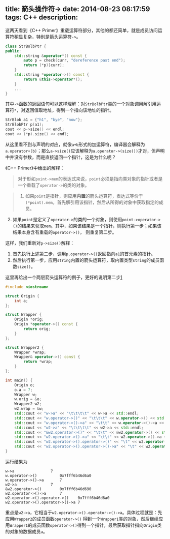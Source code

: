 title: 箭头操作符->
date: 2014-08-23 08:17:59
tags: C++
description:
---

这两天看到《C++ Primer》重载运算符部分，其他的都还简单，就是成员访问运算符稍显复杂，特别是箭头运算符`->`。
<!-- more -->

```cpp
class StrBolbPtr {
public:
    std::string &operator*() const {
        auto p = check(curr, "dereference past end");
        return (*p)[curr];
    }
    std::string *operator->() const {
        return &this->operator*();
    }
    ...
}
```
其中`->`函数的返回语句可以这样理解：对`StrBolbPtr`类的一个对象调用解引用运算符`*`，对返回值取地址，得到一个指向该地址的指针。
```cpp
StrBlob a1 = {"h1", "bye", "now"};
StrBlobPtr p(a1);
cout << p->size() << endl;
cout << (*p).size() << endl;
```
从这里看不到与声明的对应，就像`a+b`形式的加运算符，编译器会解释为`a.operator+(b)`；那么`a->size()`应该解释为`a.operator->(size())`才对，但声明中并没有参数，而是直接返回一个指针，这是为什么呢？

《C++ Primer》中给出的解释：
> 对于形如`point->mem`的表达式来说，`point`必须是指向类对象的指针或者是一个重载了`operator->`的类的对象。

> 1. 如果`point`是指针，则应用**内置**的箭头运算符，表达式等价于`(*point).mem`。首先解引用该指针，然后从所得的对象中获取指定的成员。
2. 如果`point`是定义了`operator->`的类的一个对象，则使用`point->operator->()`的结果来获取`mem`。其中，如果该结果是一个指针，则执行第一步；如果该结果本身含有重载的`operator->()`， 则重复第二步。

这样，我们重新对`p->size()`解释：

1. 首先执行上述第二步，调用`p.operator->()`返回指向`a1`的首元素的指针。
2.  然后执行第一步，应用`string`内置的箭头运算符，取内置类型`string`的成员函数`size()`。

这里再给出一个两层箭头运算符的例子，更好的说明第二步[1]

```cpp
#include <iostream>

struct Origin {
    int a;
};

struct Wrapper {
    Origin *orig;
    Origin *operator->() const {
        return orig;
    }
};

struct Wrapper2 {
    Wrapper *wrap;
    Wrapper& operator->() const {
        return *wrap;
    }
};

int main() {
    Origin o;
    o.a = 7;
    Wrapper w;
    w.orig = &o;
    Wrapper2 w2;
    w2.wrap = &w;
    std::cout << "w->a" << "\t\t\t\t" << w->a << std::endl;
    std::cout << "w.operator->()" << "\t\t\t" << w.operator->() << std::endl;
    std::cout << "w.operator->()->a" << "\t\t" << w.operator->()->a << std::endl;
    std::cout << "w2->a" << "\t\t\t\t" << w2->a << std::endl;
    std::cout << "&w2.operator->()" << "\t\t" << &w2.operator->() << std::endl;
    std::cout << "w2.operator->()->a" << "\t\t" << w2.operator->()->a << std::endl;
    std::cout << "w2.operator->().operator->()" << "\t" << w2.operator->().operator->() << std::endl;
    std::cout << "w2.operator->().operator->()->a" << "\t" << w2.operator->().operator->()->a << std::endl;
}
```
运行结果为
```
w->a                7
w.operator->()          0x7fff6b46d6a0
w.operator->()->a       7
w2->a               7
&w2.operator->()        0x7fff6b46d690
w2.operator->()->a      7
w2.operator->().operator->()    0x7fff6b46d6a0
w2.operator->().operator->()->a 7
```
重点是`w2->a`，它相当于`w2.operator->().operator->()->a`。具体过程就是：先应用`Wrapper2`的成员函数`operator->()` 得到一个`Wrapper1`类的对象，然后继续应用`Wrapper1`的成员函数`operator->()`得到一个指针，最后获取指针指向`Origin`类的对象的数据成员`a`。

[1]: http://kelvinh.github.io/blog/2013/11/20/overloading-of-member-access-operator-dash-greater-than-symbol-in-cpp/



